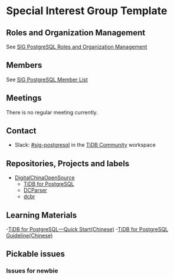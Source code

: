 # Special Interest Group Template

## Roles and Organization Management

See [SIG PostgreSQL Roles and Organization Management](./roles-and-organization-management.md)

## Members

See [SIG PostgreSQL Member List](membership.json)

## Meetings

There is no regular meeting currently.

## Contact

* Slack: [#sig-postgresql](https://tidbcommunity.slack.com/archives/C029TFUUF9P) in the [TiDB Community](https://pingcap.com/tidbslack) workspace

## Repositories, Projects and labels

- [DigitalChinaOpenSource](https://github.com/DigitalChinaOpenSource)
  - [TiDB for PostgreSQL](https://github.com/DigitalChinaOpenSource/TiDB-for-PostgreSQL)    
  - [DCParser](https://github.com/DigitalChinaOpenSource/DCParser)
  - [dcbr](https://github.com/DigitalChinaOpenSource/dcbr)

## Learning Materials

<!-- Put the published documents of this Special Interest Group here -->
-[TiDB for PostgreSQL—Quick Start(Chinese)](https://zhuanlan.zhihu.com/p/379181280)
-[TiDB for PostgreSQL Guideline(Chinese)](https://zhuanlan.zhihu.com/p/383500491)

## Pickable issues

### Issues for newbie
